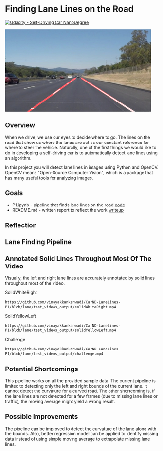 # **Finding Lane Lines on the Road** 
[![Udacity - Self-Driving Car NanoDegree](https://s3.amazonaws.com/udacity-sdc/github/shield-carnd.svg)](http://www.udacity.com/drive)

<img src="examples/laneLines_thirdPass.jpg" width="480" alt="Combined Image" />

Overview
---

When we drive, we use our eyes to decide where to go.  The lines on the road that show us where the lanes are act as our constant reference for where to steer the vehicle.  Naturally, one of the first things we would like to do in developing a self-driving car is to automatically detect lane lines using an algorithm.

In this project you will detect lane lines in images using Python and OpenCV.  OpenCV means "Open-Source Computer Vision", which is a package that has many useful tools for analyzing images.  

Goals
---
- P1.ipynb  - pipeline that finds lane lines on the road [code](https://github.com/vinayakkankanwadi/CarND-LaneLines-P1/blob/lane/P1.ipynb)
- README.md - written report to reflect the work [writeup](https://github.com/vinayakkankanwadi/CarND-LaneLines-P1/blob/lane/README.md)

Reflection
---

Lane Finding Pipeline
---

Annotated Solid Lines Throughout Most Of The Video
---

Visually, the left and right lane lines are accurately annotated by solid lines throughout most of the video.

SolidWhiteRight
```
https://github.com/vinayakkankanwadi/CarND-LaneLines-P1/blob/lane/test_videos_output/solidWhiteRight.mp4
```

SolidYellowLeft
```
https://github.com/vinayakkankanwadi/CarND-LaneLines-P1/blob/lane/test_videos_output/solidYellowLeft.mp4
```

Challenge
```
https://github.com/vinayakkankanwadi/CarND-LaneLines-P1/blob/lane/test_videos_output/challenge.mp4
```


Potential Shortcomings
---
This pipeline works on all the provided sample data. The current pipeline is limited to detecting only the left and right bounds of the current lane. It cannot detect the curvature for a curved road. The other shortcoming is, if the lane lines are not detected for a few frames (due to missing lane lines or traffic), the moving average might yield a wrong result.

Possible Improvements
---
The pipeline can be improved to detect the curvature of the lane along with the bounds. Also, better regression model can be applied to identify missing data instead of using simple moving average to extrapolate missing lane lines.
